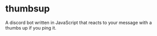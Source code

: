 # thumbsup
A discord bot written in JavaScript that reacts to your message with a thumbs up if you ping it.
